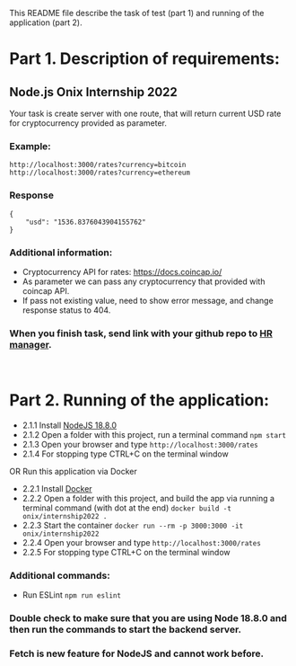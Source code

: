 This README file describe the task of test (part 1) and running of the application (part 2).

# Part 1. Description of requirements:

## Node.js Onix Internship 2022

Your task is create server with one route, that will return current USD rate for cryptocurrency provided as parameter.

### Example:

```
http://localhost:3000/rates?currency=bitcoin
http://localhost:3000/rates?currency=ethereum
```

### Response 
```
{
    "usd": "1536.8376043904155762"
}
```

### Additional information:
* Cryptocurrency API for rates: https://docs.coincap.io/
* As parameter we can pass any cryptocurrency that provided with coincap API.
* If pass not existing value, need to show error message, and change response status to 404.

### When you finish task, send link with your github repo to [HR manager](mailto:tatiana.gdeshinskaya@onix-systems.com).

<br>

# Part 2. Running of the application:
- 2.1.1 Install [NodeJS 18.8.0](https://nodejs.org/en/download/current/)
- 2.1.2 Open a folder with this project, run a terminal command `npm start`
- 2.1.3 Open your browser and type `http://localhost:3000/rates`
- 2.1.4 For stopping type CTRL+C on the terminal window

OR Run this application via Docker
- 2.2.1 Install [Docker](https://www.docker.com/)
- 2.2.2 Open a folder with this project, and build the app via running a terminal command (with dot at the end) `docker build -t onix/internship2022 .`
- 2.2.3 Start the container `docker run --rm -p 3000:3000 -it onix/internship2022`
- 2.2.4 Open your browser and type `http://localhost:3000/rates`
- 2.2.5 For stopping type CTRL+C on the terminal window

### Additional commands:
- Run ESLint `npm run eslint`

### Double check to make sure that you are using Node 18.8.0 and then run the commands to start the backend server.
### Fetch is new feature for NodeJS and cannot work before.